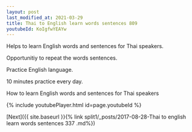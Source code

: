 ```yaml
---
layout: post
last_modified_at: 2021-03-29
title: Thai to English learn words sentences 809 
youtubeId: KoIgfwYEAYw
---
```

 
 
Helps to learn English words and sentences for Thai speakers.

Opportunitiy to repeat the words sentences. 

Practice English language. 
 
10 minutes practice every day. 
 
How to learn English words and sentences for Thai speakers 
 
{% include youtubePlayer.html id=page.youtubeId %}
 
 
[Next]({{ site.baseurl }}{% link  split1/_posts/2017-08-28-Thai to english learn words sentences 337 .md%})
 
